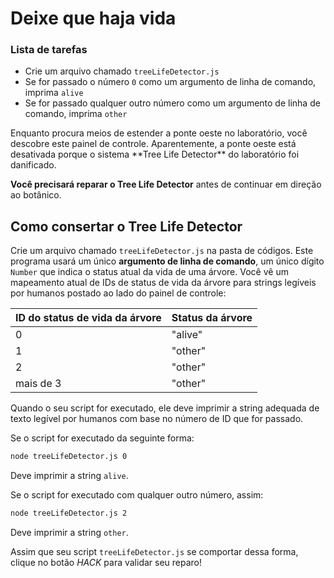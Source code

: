 # Deixe que haja vida

<div class="aside">
<h3>Lista de tarefas</h3>
<ul>
  <li>Crie um arquivo chamado <code>treeLifeDetector.js</code></li>
  <li>Se for passado o número <code>0</code> como um argumento de linha de comando, imprima <code>alive</code></li>
  <li>Se for passado qualquer outro número como um argumento de linha de comando, imprima <code>other</code></li>
</ul>
</div>
Enquanto procura meios de estender a ponte oeste no laboratório, você descobre este painel de controle. Aparentemente, a ponte oeste está desativada porque o sistema **Tree Life Detector** do laboratório foi danificado.

**Você precisará reparar o Tree Life Detector** antes de continuar em direção ao botânico.

## Como consertar o Tree Life Detector

Crie um arquivo chamado `treeLifeDetector.js` na pasta de códigos. Este programa usará um único **argumento de linha de comando**, um único dígito `Number` que indica o status atual da vida de uma árvore. Você vê um mapeamento atual de IDs de status de vida da árvore para strings legíveis por humanos postado ao lado do painel de controle:

| ID do status de vida da árvore| Status da árvore|
|----------|----------|
| 0| "alive"|
| 1| "other"|
| 2| "other"|
| mais de 3| "other"|

Quando o seu script for executado, ele deve imprimir a string adequada de texto legível por humanos com base no número de ID que for passado.

Se o script for executado da seguinte forma:

```bash
node treeLifeDetector.js 0
```

Deve imprimir a string `alive`.

Se o script for executado com qualquer outro número, assim:

```bash
node treeLifeDetector.js 2
```

Deve imprimir a string `other`.

Assim que seu script `treeLifeDetector.js` se comportar dessa forma, clique no botão *HACK* para validar seu reparo!